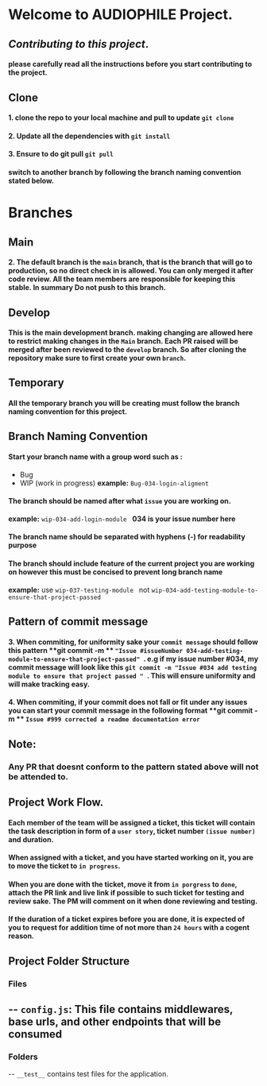 # Welcome to AUDIOPHILE Project.

## *Contributing to this project*.

#### please carefully read all the instructions before you start contributing to the project.

## Clone

#### 1. clone the repo to your local machine and pull to update ``git clone``

#### 2. Update all the dependencies with ``git install``

#### 3. Ensure to do git pull ``git pull``

#### switch to another branch by following the branch naming convention stated below.

# Branches

## Main

#### 2. The default branch is the ``main`` branch, that is the branch that will go to production, so no direct check in is allowed. You can only merged it after code review. All the team members are responsible for keeping this stable. In summary Do not push to this branch.

## Develop

#### This is the main development branch. making changing are allowed here to restrict making changes in the ``Main`` branch. Each PR raised will be merged after been reviewed to the ``develop`` branch. So after cloning the repository make sure to first create your own ``branch``.

## Temporary

#### All the temporary branch you will be creating must follow the branch naming convention for this project.

## Branch Naming Convention

#### Start your branch name with a group word such as :
- Bug
- WIP (work in progress)
**example:** ``Bug-034-login-aligment`` 

#### The branch should be named after what ``issue`` you are working on.
**example:** ``wip-034-add-login-module `` 
**034 is your issue number here**

#### The branch name should be separated with hyphens (-) for readability purpose

#### The branch should include feature of the current project you are working on however this must be concised to prevent long branch name

**example:** use ``wip-037-testing-module `` not   ``wip-034-add-testing-module-to-ensure-that-project-passed``

## Pattern of commit message

#### 3. When commiting, for uniformity sake  your ``commit message`` should follow this pattern **git commit -m ** ``"Issue #issueNumber 034-add-testing-module-to-ensure-that-project-passed" ``. e.g if my issue number #034, my commit message will look like this ``git commit -m "Issue #034 add testing module to ensure that project passed " ``. This will ensure uniformity and will make tracking easy.

#### 4. When commiting, if your commit does not fall or fit under any issues you can start your commit message in the following format **git commit -m ** ``Issue #999 corrected a readme documentation error``

## Note:

### Any PR that doesnt conform to the pattern stated above will not be attended to.

## Project Work Flow.

#### Each member of the team will be assigned a ticket, this ticket will contain the task description in form of a ``user story``, ticket number ``(issue number)`` and duration.

#### When assigned with a ticket, and you have started working on it, you are to move the ticket to ``in progress``.

#### When you are done with the ticket, move it from ``in porgress`` to ``done``, attach the PR link and live link if possible to such ticket for testing and review sake. The PM will comment on it when done reviewing and testing.

#### If the duration of a ticket expires before you are done, it is expected of you to request for addition time of not more than ``24 hours`` with a cogent reason.

## Project Folder Structure ##
   
  ### Files ###
  -- ``config.js``: This file contains middlewares, base urls, and other endpoints that will be consumed
  -- 

  ### Folders ###
   -- ``__test__`` contains test files for the application.
   